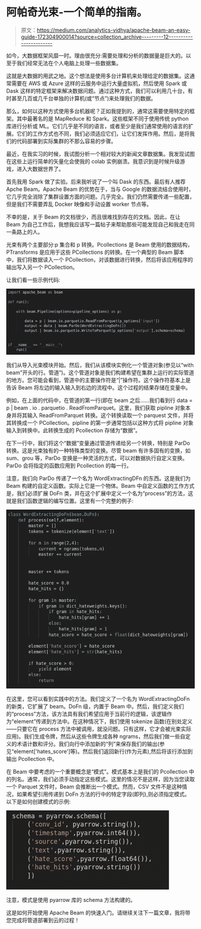 # 阿帕奇光束-一个简单的指南。

> 原文：<https://medium.com/analytics-vidhya/apache-beam-an-easy-guide-172304900014?source=collection_archive---------12----------------------->

如今，大数据框架风靡一时。理由很充分:需要处理和分析的数据量是巨大的。以至于我们经常无法在个人电脑上处理一些数据集。

这就是大数据的用武之地。这个想法是使用多台计算机来处理给定的数据集。这通常需要在 AWS 或 Azure 这样的云服务中运行大量虚拟机，然后使用 Spark 或 Dask 这样的特定框架来解决数据问题。通过这种方式，我们可以利用几十台，有时甚至几百或几千台单独的计算机(或“节点”)来处理我们的数据。

那么，如何以这种方式使用多台机器呢？正如我提到的，通常这需要使用特定的框架。其中最著名的是 MapReduce 和 Spark。这些框架不同于使用传统 python 库进行分析或 ML。它们几乎是不同的语言，或者至少是我们通常使用的语言的扩展。它们的工作方式也不同，我们必须适应它们，让它们发挥作用。然后，是将我们的代码部署到实际集群的不那么容易的步骤。

最近，在我实习的时候，我试图分析一个相对较大的新闻文章数据集。我发现试图在这些上运行简单的矢量化会使我的 colab 实例崩溃。我意识到是时候升级游戏，进入大数据世界了。

首先我用 Spark 做了实验。后来我听说了一个叫 Dask 的东西。最后有人推荐 Apche Beam。Apache Beam 的优势在于，当与 Google 的数据流结合使用时，它几乎完全消除了集群设置方面的问题。几乎完全。我们仍然需要传递一些配置，但是我们不需要弄乱 Docker 映像和手动设置 worker 节点等。

不幸的是，关于 Beam 的文档很少，而且很难找到存在的文档。因此，在让 Beam 为自己工作后，我想我应该写一篇帖子来帮助那些可能发现自己和我走在同一条路上的人。

光束有两个主要部分:p 集合和 p 转换。Pcollections 是 Beam 使用的数据结构，PTransforms 是应用于这些 PCollections 的转换。在一个典型的 Beam 脚本中，我们将数据读入一个 PCollection，对该数据进行转换，然后将该应用程序的输出写入另一个 PCollection。

让我们看一些示例代码:

![](img/8dd931fb121a4180d6a32ab335499786.png)

我们从导入光束模块开始。然后，我们从该模块实例化一个管道对象(参见以“with beam”开头的行。管道”)。这个管道对象是我们构建希望在集群上运行的实际管道的地方。您可能会看到，管道中的主要操作符是“|”操作符。这个操作符基本上是告诉 Beam 将左边的输入输入到右边的流程中。这个过程的结果存储在变量中。

例如，在上面的代码中，在管道的第一行(即在 beam 之后……我们看到行 data = p | beam . io . parquetio . ReadFromParquet。这里，我们获取 pipline 对象本身并将其输入 ReadFromParquet 转换。这个转换读取一个 parquest 文件，并将其转换成一个 PCollection。pipline 的第一步通常包括以这种方式将 pipline 对象输入到转换中。此转换生成的 Pcollection 存储为“数据”。

在下一行中，我们将这个“数据”变量通过管道传递给另一个转换，特别是 ParDo 转换。这是光束独有的一种特殊类型的变换。尽管 beam 有许多固有的变换，如 sum、grou 等，ParDo 变换是一种灵活的方式，可以对数据执行自定义变换。ParDo 会将指定的函数应用到 Pcollection 的每一行。

注意，我们向 ParDo 传递了一个名为 WordExtractingDFn 的东西。这是我们为 Beam 构建的自定义函数。实际上它是一个物体。Beam 中自定义函数的工作方式是，我们必须扩展 DoFn 类，并在这个扩展中定义一个名为“process”的方法，这就是我们函数逻辑的编写位置。这里有一个完整的例子:

![](img/9dffd0ad11b4fdab55b8cfc013e95c34.png)

在这里，您可以看到实践中的方法。我们定义了一个名为 WordExtractingDoFn 的新类，它扩展了 beam。DoFn 级，内置于 Beam 中。然后，我们定义我们的“process”方法，该方法具有我们希望应用于当前行的逻辑，该逻辑作为“element”传递到方法中。在这种情况下，我们使用 tokenize 函数(在别处定义——只要它在 process 方法中被调用，就没问题。只有这样，它才会被光束实际应用)。我们生成令牌，然后从这些令牌生成各种 ngrams，然后我们做一些自定义的术语计数和评分。我们向行中添加新的“列”来保存我们的输出(参见“element['hates_score']等)。然后我们返回新行(作为元素),然后将该行添加到输出 Pcollection 中。

在 Beam 中要考虑的一个重要概念是“模式”。模式基本上是我们的 Pcollection 中的列名。通常，我们必须手动指定这些模式。这里的情况不是这样，因为当您读取一个 Parquet 文件时，Beam 会推断出一个模式。然而，CSV 文件不是这种情况，如果希望引用传递到 DoFn 方法的行中的特定字段(即列),则必须指定模式。以下是如何创建模式的示例:

![](img/6b53450a19316663d8acc0acd6847415.png)

注意，模式是使用 pyarrow 库的 schema 方法构建的。

这是如何开始使用 Apache Beam 的快速入门。请继续关注下一篇文章，我将带您完成将管道部署到云的过程！